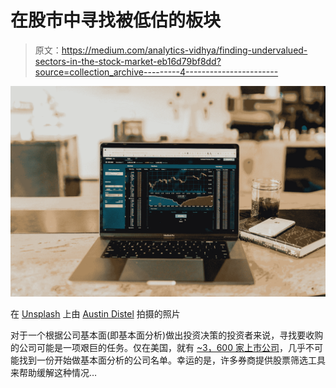 # 在股市中寻找被低估的板块

> 原文：<https://medium.com/analytics-vidhya/finding-undervalued-sectors-in-the-stock-market-eb16d79bf8dd?source=collection_archive---------4----------------------->

![](img/8595933190f042624bc3a9a893b8c47b.png)

在 [Unsplash](https://unsplash.com?utm_source=medium&utm_medium=referral) 上由 [Austin Distel](https://unsplash.com/@austindistel?utm_source=medium&utm_medium=referral) 拍摄的照片

对于一个根据公司基本面(即基本面分析)做出投资决策的投资者来说，寻找要收购的公司可能是一项艰巨的任务。仅在美国，就有 [~3，600 家上市公司](https://www.marketwatch.com/story/the-number-of-companies-publicly-traded-in-the-us-is-shrinkingor-is-it-2020-10-30?mod=investing#:~:text=Since%20peaking%20at%20around%208%2C000,on%20the%20NYSE%20and%20Nasdaq.)，几乎不可能找到一份开始做基本面分析的公司名单。幸运的是，许多券商提供股票筛选工具来帮助缓解这种情况…